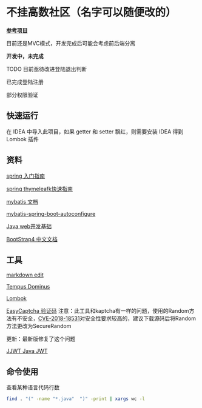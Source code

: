 # 不挂高数社区（名字可以随便改的）

**[参考项目](https://github.com/codedrinker/community)**

目前还是MVC模式，开发完成后可能会考虑前后端分离

**开发中，未完成**

TODO 目前亟待改进登陆退出判断

已完成登陆注册

部分权限验证

## 快速运行

在 IDEA 中导入此项目，如果 getter 和 setter 飘红，则需要安装 IDEA 得到 Lombok 插件


## 资料
[spring 入门指南](https://spring.io/guides)

[spring thymeleafk快速指南](https://spring.io/guides/gs/serving-web-content/)

[mybatis 文档](http://www.mybatis.org/mybatis-3/zh/index.html)

[mybatis-spring-boot-autoconfigure](http://www.mybatis.org/spring-boot-starter/mybatis-spring-boot-autoconfigure/)

[Java web开发基础](http://jinxuliang.com/course/CoursePortal/Details/5a9268a9a664d72f041e0a6a)

[BootStrap4 中文文档](http://bs4.ntp.org.cn/)

## 工具
[markdown edit](https://pandao.github.io/editor.md/)

[Tempus Dominus](https://tempusdominus.github.io/bootstrap-4/)

[Lombok](https://www.projectlombok.org)

[EasyCaptcha 验证码](https://github.com/whvcse/EasyCaptcha)
注意：此工具和kaptcha有一样的问题，使用的Random方法有不安全，[CVE-2018-18531](http://www.cnnvd.org.cn/web/xxk/ldxqById.tag?CNNVD=CNNVD-201810-1111)对安全性要求较高的，建议下载源码后将Random方法更改为SecureRandom

更新：最新版修复了这个问题

[JJWT Java JWT](https://github.com/jwtk/jjwt)

## 命令使用
查看某种语言代码行数
```bash
find . "(" -name "*.java"  ")" -print | xargs wc -l
```

